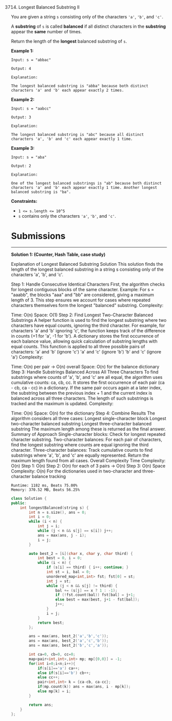 3714. Longest Balanced Substring II

You are given a string `s` consisting only of the characters `'a'`, `'b'`, and `'c'`.

A **substring** of `s` is called **balanced** if all distinct characters in the **substring** appear the **same** number of times.

Return the length of the **longest** balanced substring of `s`.

 

**Example 1:**
```
Input: s = "abbac"

Output: 4

Explanation:

The longest balanced substring is "abba" because both distinct characters 'a' and 'b' each appear exactly 2 times.
```

**Example 2:**
```
Input: s = "aabcc"

Output: 3

Explanation:

The longest balanced substring is "abc" because all distinct characters 'a', 'b' and 'c' each appear exactly 1 time.
```

**Example 3:**
```
Input: s = "aba"

Output: 2

Explanation:

One of the longest balanced substrings is "ab" because both distinct characters 'a' and 'b' each appear exactly 1 time. Another longest balanced substring is "ba".
```
 

**Constraints:**

* `1 <= s.length <= 10^5`
* `s` contains only the characters `'a'`, `'b'`, and `'c'`.

# Submissions
---
**Solution 1: (Counter, Hash Table, case study)**

Explanation of Longest Balanced Substring Solution
This solution finds the length of the longest balanced substring in a string s consisting only of the characters 'a', 'b', and 'c'.

Step 1: Handle Consecutive Identical Characters
First, the algorithm checks for longest contiguous blocks of the same character.
Example: For s = "aaabb", the blocks "aaa" and "bb" are considered, giving a maximum length of 3.
This step ensures we account for cases where repeated characters themselves form the longest "balanced" substring.
Complexity:

Time: O(n)
Space: O(1)
Step 2: Find Longest Two-Character Balanced Substrings
A helper function is used to find the longest substring where two characters have equal counts, ignoring the third character.
For example, for characters 'a' and 'b' ignoring 'c', the function keeps track of the difference in counts (+1 for 'a', -1 for 'b').
A dictionary stores the first occurrence of each balance value, allowing quick calculation of substring lengths with equal counts.
This function is applied to all three possible pairs of characters:
'a' and 'b' (ignore 'c')
'a' and 'c' (ignore 'b')
'b' and 'c' (ignore 'a')
Complexity:

Time: O(n) per pair → O(n) overall
Space: O(n) for the balance dictionary
Step 3: Handle Substrings Balanced Across All Three Characters
To find substrings where counts of 'a', 'b', and 'c' are all equal, the algorithm uses cumulative counts: ca, cb, cc.
It stores the first occurrence of each pair (ca - cb, ca - cc) in a dictionary.
If the same pair occurs again at a later index, the substring between the previous index + 1 and the current index is balanced across all three characters.
The length of such substrings is tracked and the maximum is updated.
Complexity:

Time: O(n)
Space: O(n) for the dictionary
Step 4: Combine Results
The algorithm considers all three cases:
Longest single-character block
Longest two-character balanced substring
Longest three-character balanced substring
The maximum length among these is returned as the final answer.
Summary of Approach
Single-character blocks: Check for longest repeated character substring.
Two-character balances: For each pair of characters, find the longest substring where counts are equal ignoring the third character.
Three-character balances: Track cumulative counts to find substrings where 'a', 'b', and 'c' are equally represented.
Return the maximum length found from all cases.
Overall Complexity
Time Complexity: O(n)
Step 1: O(n)
Step 2: O(n) for each of 3 pairs → O(n)
Step 3: O(n)
Space Complexity: O(n)
For the dictionaries used in two-character and three-character balance tracking

```
Runtime: 1182 ms, Beats 75.00%
Memory: 370.52 MB, Beats 56.25%
```
```c++
class Solution {
public:
    int longestBalanced(string s) {
        int n = s.size(), ans = 0;
        int i = 0;
        while (i < n) {
            int j = i;
            while (j < n && s[j] == s[i]) j++;
            ans = max(ans, j - i);
            i = j;
        }

        auto best_2 = [&](char x, char y, char third) {
            int best = 0, i = 0;
            while (i < n) {
                if (s[i] == third) { i++; continue; }
                int st = i, bal = 0;
                unordered_map<int,int> fst; fst[0] = st;
                int j = st;
                while (j < n && s[j] != third) {
                    bal += (s[j] == x ? 1 : -1);
                    if (!fst.count(bal)) fst[bal] = j+1;
                    else best = max(best, j+1 - fst[bal]);
                    j++;
                }
                i = j;
            }
            return best;
        };

        ans = max(ans, best_2('a','b','c'));
        ans = max(ans, best_2('a','c','b'));
        ans = max(ans, best_2('b','c','a'));

        int ca=0, cb=0, cc=0;
        map<pair<int,int>,int> mp; mp[{0,0}] = -1;
        for(int i=0;i<n;i++){
            if(s[i]=='a') ca++;
            else if(s[i]=='b') cb++;
            else cc++;
            pair<int,int> k = {ca-cb, ca-cc};
            if(mp.count(k)) ans = max(ans, i - mp[k]);
            else mp[k] = i;
        }

        return ans;
    }
};
```
